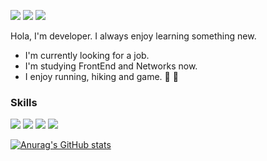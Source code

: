 <a><img src="https://img.shields.io/badge/Velog-20C997?style=flat-square&logo=Velog&logoColor=white"/></a> <a><img src="https://img.shields.io/badge/Gmail-EA4335?style=flat-square&logo=Gmail&logoColor=white"/></a> <a><img src="https://img.shields.io/badge/LinkedIn-0A66C2?style=flat-square&logo=LinkedIn&logoColor=white"/></a>

Hola, I'm developer. I always enjoy learning something new.

- I'm currently looking for a job.
- I'm studying FrontEnd and Networks now.
- I enjoy running, hiking and game. 🏃 🧗

### Skills
<a><img src="https://img.shields.io/badge/React-61DAFB?style=flat-square&logo=React&logoColor=white"/><a/> <a><img src="https://img.shields.io/badge/JavaScript-F7DF1E?style=flat-square&logo=JavaScript&logoColor=white"/></a> <a><img src="https://img.shields.io/badge/Sass-CC6699?style=flat-square&logo=Sass&logoColor=white"/><a/> <a><img src="https://img.shields.io/badge/Django-092E20?style=flat-square&logo=Django&logoColor=white"/></a>

  [![Anurag's GitHub stats](https://github-readme-stats.vercel.app/apignobaaaar=anuraghazra)](https://github.com/anuraghazra/github-readme-stats)
